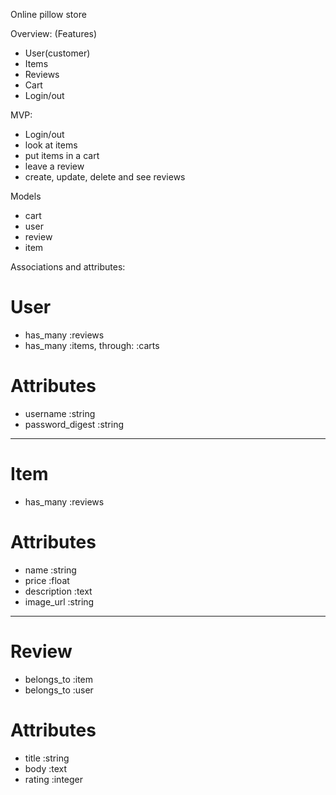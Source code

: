 Online pillow store

Overview: (Features)
- User(customer)
- Items
- Reviews
- Cart
- Login/out


MVP:
- Login/out
- look at items
- put items in a cart
- leave a review
- create, update, delete and see reviews


Models
- cart
- user
- review
- item

Associations and attributes:

# User
- has_many :reviews
- has_many :items, through: :carts

# Attributes
- username :string
- password_digest :string



-----------------------------------------

# Item
- has_many :reviews

# Attributes
- name :string
- price :float
- description :text
- image_url :string



-----------------------------------------

# Review
- belongs_to :item
- belongs_to :user

# Attributes
- title :string
- body :text
- rating :integer